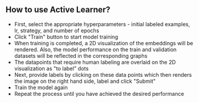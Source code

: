 ## How to use Active Learner?

* First, select the appropriate hyperparameters - initial labeled examples, lr, strategy, and number of epochs
* Click "Train" button to start model training
* When training is completed, a 2D visualization of the embeddings will be rendered. Also, the model performance on the train and validation datasets will be reflected in the corresponding graphs 
* The datapoints that require human labeling are overlaid on the 2D visualization as "to label" dots
* Next, provide labels by clicking on these data points which then renders the image on the right hand side, label and click "Submit"
* Train the model again
* Repeat the process until you have achieved the desired performance